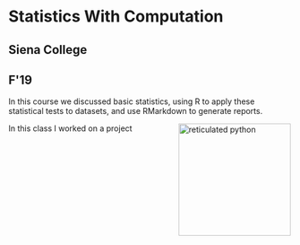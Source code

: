 # Statistics With Computation
## Siena College
## F'19

In this course we discussed basic statistics, using R to apply these statistical tests to datasets, and use RMarkdown to generate reports.  


<img src="images/reticulated_python.png" width=200 align=right style="margin-left: 15px;" alt="reticulated python"/>

In this class I worked on a project 
